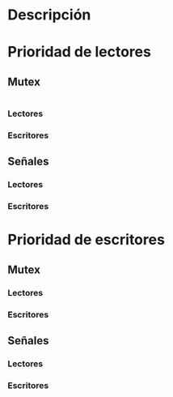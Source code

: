 # Descripción
# Prioridad de lectores
## Mutex
~~~

~~~
### Lectores
### Escritores
## Señales
### Lectores
### Escritores
# Prioridad de escritores
## Mutex
### Lectores
### Escritores
## Señales
### Lectores
### Escritores